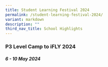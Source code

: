 ```yaml
---
title: Student Learning Festival 2024
permalink: /student-learning-festival-2024/
variant: markdown
description: ""
third_nav_title: School Highlights
---
```

### P3 Level Camp to iFLY 2024

##### 6 - 10 May 2024